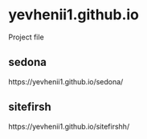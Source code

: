 # yevhenii1.github.io
Project file

<h2>sedona</h2>
https://yevhenii1.github.io/sedona/

<h2>sitefirsh</h2>
https://yevhenii1.github.io/sitefirshh/






